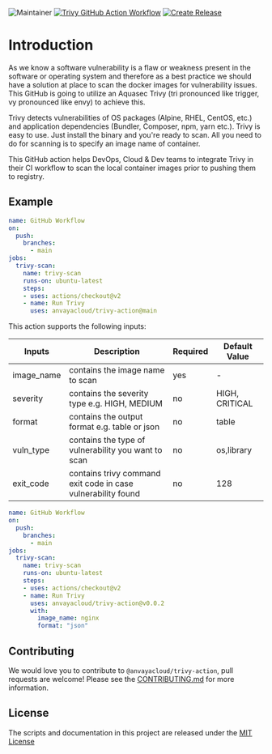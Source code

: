 ![Maintainer](https://img.shields.io/badge/Maintained%20By-Ananta%20Cloud-brightgreen) [![Trivy GitHub Action Workflow](https://github.com/anvayacloud/trivy-action/actions/workflows/main.yaml/badge.svg)](https://github.com/anvayacloud/trivy-action/actions/workflows/main.yaml) [![Create Release](https://github.com/anvayacloud/trivy-action/actions/workflows/release.yaml/badge.svg)](https://github.com/anvayacloud/trivy-action/actions/workflows/release.yaml)

# Introduction

As we know a software vulnerability is a flaw or weakness present in the software or operating system and therefore as a best practice we should have a solution at place to scan the docker images for vulnerability issues. This GitHub is going to utilize an Aquasec Trivy (tri pronounced like trigger, vy pronounced like envy) to achieve this. 

Trivy detects vulnerabilities of OS packages (Alpine, RHEL, CentOS, etc.) and application dependencies (Bundler, Composer, npm, yarn etc.). Trivy is easy to use. Just install the binary and you're ready to scan. All you need to do for scanning is to specify an image name of container.

This GitHub action helps DevOps, Cloud & Dev teams to integrate Trivy in their CI workflow to scan the local container images prior to pushing them to registry.

## Example

```yaml
name: GitHub Workflow
on:
  push:
    branches:
      - main
jobs:
  trivy-scan:
    name: trivy-scan
    runs-on: ubuntu-latest
    steps:
    - uses: actions/checkout@v2
    - name: Run Trivy
      uses: anvayacloud/trivy-action@main
```

This action supports the following inputs:

|       Inputs         |                  Description                                   |   Required  |   Default Value  |
|----------------------|----------------------------------------------------------------|-------------|------------------|
|  image_name          | contains the image name to scan                                |     yes     |       -          |
|  severity            | contains the severity type e.g. HIGH, MEDIUM                   |     no      |  HIGH, CRITICAL  |
|  format              | contains the output format e.g. table or json                  |     no      |      table       |
|  vuln_type           | contains the type of vulnerability you want to scan            |     no      |   os,library     |
|  exit_code           | contains trivy command exit code in case vulnerability found   |     no      |       128        |

```yaml
name: GitHub Workflow
on:
  push:
    branches:
      - main
jobs:
  trivy-scan:
    name: trivy-scan
    runs-on: ubuntu-latest
    steps:
    - uses: actions/checkout@v2
    - name: Run Trivy
      uses: anvayacloud/trivy-action@v0.0.2
      with:
        image_name: nginx
        format: "json"
```

## Contributing
We would love you to contribute to `@anvayacloud/trivy-action`, pull requests are welcome! Please see the [CONTRIBUTING.md](CONTRIBUTING.md) for more information.

## License
The scripts and documentation in this project are released under the [MIT License](LICENSE)
